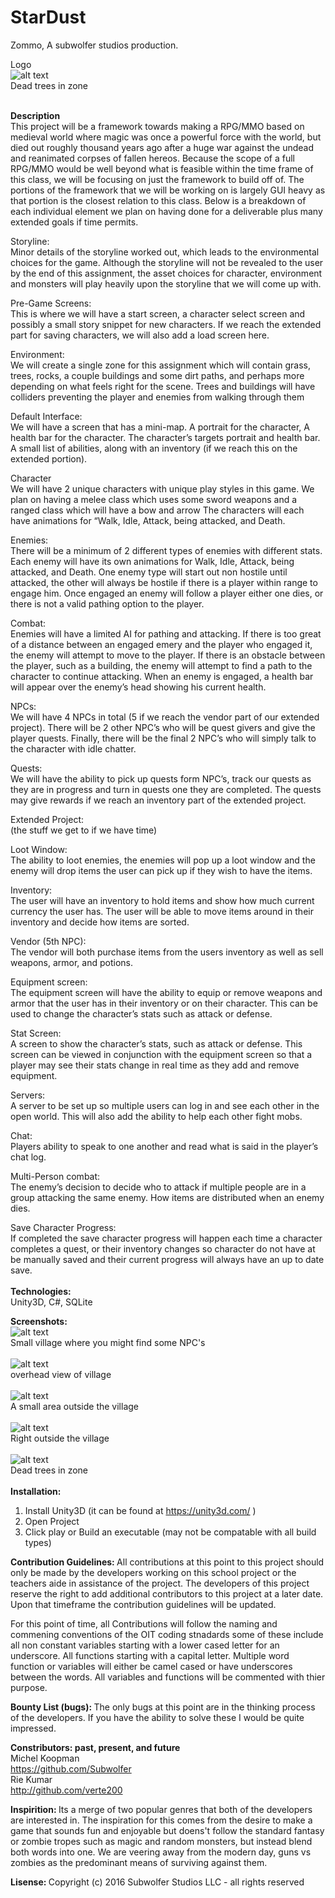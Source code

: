 # StarDust
Zommo, A subwolfer studios production.

Logo <BR>
![alt text](/img/index.jpg) <BR>
Dead trees in zone
<BR>
<BR>

<B> Description </B> <BR>
This project will be a framework towards making a RPG/MMO based on medieval world where magic was once a powerful
force with the world, but died out roughly thousand years ago after a huge war against the undead and reanimated 
corpses of fallen hereos.  Because the scope of a full RPG/MMO would be well beyond what is feasible within the time
frame of this class, we will be focusing on just the framework to build off of. The portions of the framework that
we will be working on is largely GUI heavy as that portion is the closest relation to this class.  Below is a
breakdown of each individual element we plan on having done for a deliverable plus many extended goals if time
permits.

Storyline: <BR>
Minor details of the storyline worked out, which leads to the environmental choices for the game. Although the storyline 
will not be revealed to the user by the end of this assignment, the asset choices for character, environment and monsters
will play heavily upon the storyline that we will come up with.

Pre-Game Screens: <BR>
This is where we will have a start screen, a character select screen and possibly a small story snippet for new characters. 
If we reach the extended part for saving characters, we will also add a load screen here.

Environment:<BR>
We will create a single zone for this assignment which will contain grass, trees, rocks, a couple buildings and some dirt 
paths, and perhaps more depending on what feels right for the scene. Trees and buildings will have colliders preventing the 
player and enemies from walking through them

Default Interface:<BR>
We will have a screen that has a mini-map. A portrait for the character, A health bar for the character. The character’s targets portrait and health bar.  A small list of abilities, along with an inventory (if we reach this on the extended portion).

Character<BR>
We will have 2 unique characters with unique play styles in this game. We plan on having a melee class which uses some sword weapons and a ranged class which will have a bow and arrow The characters will each have animations for “Walk, Idle, Attack, being attacked, and Death.

Enemies:<BR>
There will be a minimum of 2 different types of enemies with different stats. Each enemy will have its own animations for Walk, Idle, Attack, being attacked, and Death. One enemy type will start out non hostile until attacked, the other will always be hostile if there is a player within range to engage him. Once engaged an enemy will follow a player either one dies, or there is not a valid pathing option to the player.

Combat:<BR>
Enemies will have a limited AI for pathing and attacking. If there is too great of a distance between an engaged emery and the player who engaged it, the enemy will attempt to move to the player. If there is an obstacle between the player, such as a building, the enemy will attempt to find a path to the character to continue attacking. When an enemy is engaged, a health bar will appear over the enemy’s head showing his current health.

NPCs:<BR>
We will have 4 NPCs in total (5 if we reach the vendor part of our extended project). There will be 2 other NPC’s who will be quest givers and give the player quests. Finally, there will be the final 2 NPC’s who will simply talk to the character with idle chatter.

Quests:<BR>
We will have the ability to pick up quests form NPC’s, track our quests as they are in progress and turn in quests one they are completed. The quests may give rewards if we reach an inventory part of the extended project.

Extended Project:<BR>
(the stuff we get to if we have time)

Loot Window:<BR>
The ability to loot enemies, the enemies will pop up a loot window and the enemy will drop items the user can pick up if they wish to have the items.

Inventory:<BR>
The user will have an inventory to hold items and show how much current currency the user has. The user will be able to move items around in their inventory and decide how items are sorted.

Vendor (5th NPC):<BR>
The vendor will both purchase items from the users inventory as well as sell weapons, armor, and potions.

Equipment screen:<BR>
The equipment screen will have the ability to equip or remove weapons and armor that the user has in their inventory or on their character. This can be used to change the character’s stats such as attack or defense.

Stat Screen:<BR>
A screen to show the character’s stats, such as attack or defense. This screen can be viewed in conjunction with the equipment screen so that a player may see their stats change in real time as they add and remove equipment.

Servers:<BR>
A server to be set up so multiple users can log in and see each other in the open world. This will also add the ability to help each other fight mobs.

Chat:<BR>
Players ability to speak to one another and read what is said in the player’s chat log.


Multi-Person combat:<BR>
The enemy’s decision to decide who to attack if multiple people are in a group attacking the same enemy. How items are distributed when an enemy dies.

Save Character Progress:<BR>
If completed the save character progress will happen each time a character completes a quest, or their inventory changes so character do not have at be manually saved and their current progress will always have an up to date save.
<BR>
<BR>
<B> Technologies: </B> <BR>
Unity3D, C#, SQLite

<B> Screenshots: </B> <BR>
![alt text](img/1dfba1de-3b43-4a80-babf-767f6d1669a6_scaled.jpg) <BR>
Small village where you might find some NPC's
<BR>
<BR>
![alt text](img/77da476d-4348-4b3f-b2c5-e582b01830a0_scaled.jpg) <BR>
overhead view of village
<BR>
<BR>
![alt text](img/9659a0f5-cc37-45e4-ab27-7028a5b11c39_scaled.jpg) <BR>
A small area outside the village
<BR>
<BR>
![alt text](img/9659a0f5-cc37-45e4-ab27-7028a5b11c39_scaled.jpg) <BR>
Right outside the village
<BR>
<BR>
![alt text](img/a3b0117a-061a-4ce5-b333-b9cfbb6f2310_scaled.jpg) <BR>
Dead trees in zone
<BR>
<BR>
<B> Installation: </B> <BR>
1. Install Unity3D (it can be found at https://unity3d.com/ )
2. Open Project
3. Click play or Build an executable (may not be compatable with all build types)

<B> Contribution Guidelines: </B>
All contributions at this point to this project should only be made by the developers working on this school project or the
teachers aide in assistance of the project.  The developers of this project reserve the right to add additional contributors to this project at a later date. Upon that timeframe the contribution guidelines will be updated.

For this point of time, all Contributions will follow the naming and commening conventions of the OIT coding stnadards some of these include all non constant variables starting with a lower cased letter for an underscore. All functions starting with a capital letter. Multiple word function or variables will either be camel cased or have underscores between the words. All variables and functions will be commented with thier purpose.

<B> Bounty List (bugs): </B>
The only bugs at this point are in the thinking process of the developers. If you have the ability to solve these I would
be quite impressed.

<B> Constributors: past, present, and future </B> <BR>
Michel Koopman<BR>
https://github.com/Subwolfer
<BR>
Rie Kumar<BR>
http://github.com/verte200

<B> Inspirition: </B>
Its a merge of two popular genres that both of the developers are interested in. The inspiration for this comes from the desire to make a game that sounds fun and enjoyable but doens't follow the standard fantasy or zombie tropes such as magic and random monsters, but instead blend both words into one.  We are veering away from the modern day, guns vs zombies as the predominant means of surviving against them.

<B> Lisense: </B>
Copyright (c) 2016 Subwolfer Studios LLC - all rights reserved
